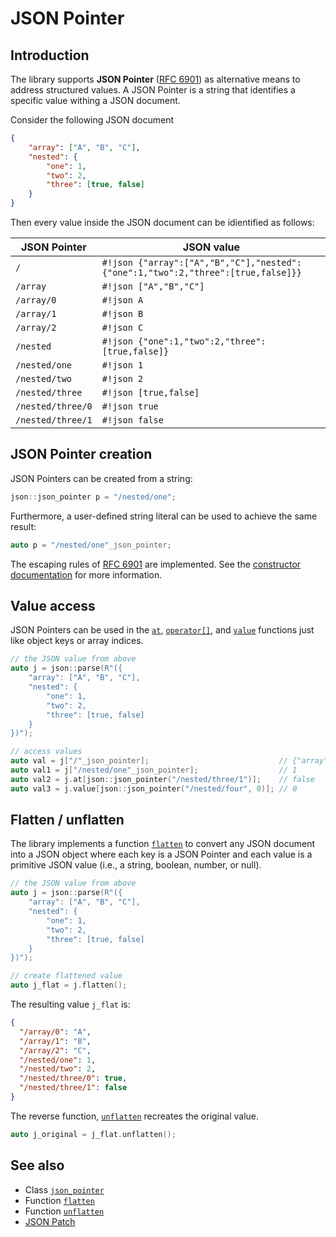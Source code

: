 # JSON Pointer

## Introduction

The library supports **JSON Pointer** ([RFC 6901](https://tools.ietf.org/html/rfc6901)) as alternative means to address
structured values. A JSON Pointer is a string that identifies a specific value withing a JSON document.

Consider the following JSON document

```json
{
    "array": ["A", "B", "C"],
    "nested": {
        "one": 1,
        "two": 2,
        "three": [true, false]
    }
}
```

Then every value inside the JSON document can be idientified as follows:

| JSON Pointer      | JSON value                                                                       |
|-------------------|----------------------------------------------------------------------------------|
| `/`               | `#!json {"array":["A","B","C"],"nested":{"one":1,"two":2,"three":[true,false]}}` |
| `/array`          | `#!json ["A","B","C"]`                                                           |
| `/array/0`        | `#!json A`                                                                       |
| `/array/1`        | `#!json B`                                                                       |
| `/array/2`        | `#!json C`                                                                       |
| `/nested`         | `#!json {"one":1,"two":2,"three":[true,false]}`                                  |
| `/nested/one`     | `#!json 1`                                                                       |
| `/nested/two`     | `#!json 2`                                                                       |
| `/nested/three`   | `#!json [true,false]`                                                            |
| `/nested/three/0` | `#!json true`                                                                    |
| `/nested/three/1` | `#!json false`                                                                   |

## JSON Pointer creation

JSON Pointers can be created from a string:

```cpp
json::json_pointer p = "/nested/one";
```

Furthermore, a user-defined string literal can be used to achieve the same result:

```cpp
auto p = "/nested/one"_json_pointer;
```

The escaping rules of [RFC 6901](https://tools.ietf.org/html/rfc6901) are implemented. See the
[constructor documentation](../api/json_pointer/json_pointer.md) for more information.

## Value access

JSON Pointers can be used in the [`at`](../api/basic_json/at.md), [`operator[]`](../api/basic_json/operator%5B%5D.md),
and [`value`](../api/basic_json/value.md) functions just like object keys or array indices.

```cpp
// the JSON value from above
auto j = json::parse(R"({
    "array": ["A", "B", "C"],
    "nested": {
        "one": 1,
        "two": 2,
        "three": [true, false]
    }
})");

// access values
auto val = j["/"_json_pointer];                             // {"array":["A","B","C"],...}
auto val1 = j["/nested/one"_json_pointer];                  // 1
auto val2 = j.at[json::json_pointer("/nested/three/1")];    // false
auto val3 = j.value[json::json_pointer("/nested/four", 0)]; // 0
```

## Flatten / unflatten

The library implements a function [`flatten`](../api/basic_json/flatten.md) to convert any JSON document into a JSON
object where each key is a JSON Pointer and each value is a primitive JSON value (i.e., a string, boolean, number, or
null).

```cpp
// the JSON value from above
auto j = json::parse(R"({
    "array": ["A", "B", "C"],
    "nested": {
        "one": 1,
        "two": 2,
        "three": [true, false]
    }
})");

// create flattened value
auto j_flat = j.flatten();
```

The resulting value `j_flat` is:

```json
{
  "/array/0": "A",
  "/array/1": "B",
  "/array/2": "C",
  "/nested/one": 1,
  "/nested/two": 2,
  "/nested/three/0": true,
  "/nested/three/1": false
}
```

The reverse function, [`unflatten`](../api/basic_json/unflatten.md) recreates the original value.

```cpp
auto j_original = j_flat.unflatten();
```

## See also

- Class [`json_pointer`](../api/json_pointer/index.md)
- Function [`flatten`](../api/basic_json/flatten.md)
- Function [`unflatten`](../api/basic_json/unflatten.md)
- [JSON Patch](json_patch.md)
